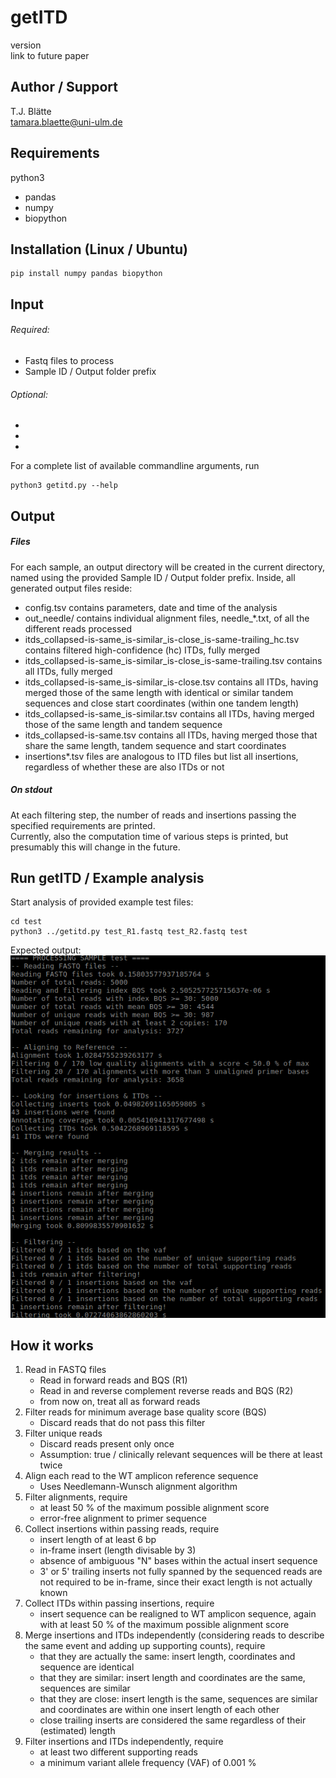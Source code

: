 # getITD
version  
link to future paper

## Author / Support
T.J. Blätte  
tamara.blaette@uni-ulm.de

## Requirements
python3
- pandas
- numpy
- biopython

## Installation (Linux / Ubuntu)
```
pip install numpy pandas biopython
```

## Input
###### Required:
- Fastq files to process
- Sample ID / Output folder prefix  

###### Optional:
-
-
-

For a complete list of available commandline arguments, run
```
python3 getitd.py --help
```

## Output 
##### Files
For each sample, an output directory will be created in the current directory, named using the provided Sample ID / Output folder prefix.
Inside, all generated output files reside:
- config.tsv contains parameters, date and time of the analysis
- out\_needle/ contains individual alignment files, needle\_\*.txt, of all the different reads processed
- itds\_collapsed-is-same\_is-similar\_is-close\_is-same-trailing\_hc.tsv contains filtered high-confidence (hc) ITDs, fully merged
- itds\_collapsed-is-same\_is-similar\_is-close\_is-same-trailing.tsv contains all ITDs, fully merged
- itds\_collapsed-is-same\_is-similar\_is-close.tsv contains all ITDs, having merged those of the same length with identical or similar tandem sequences and close start coordinates (within one tandem length)
- itds\_collapsed-is-same\_is-similar.tsv contains all ITDs, having merged those of the same length and tandem sequence
- itds\_collapsed-is-same.tsv contains all ITDs, having merged those that share the same length, tandem sequence and start coordinates
- insertions\*.tsv files are analogous to ITD files but list all insertions, regardless of whether these are also ITDs or not

##### On stdout
At each filtering step, the number of reads and insertions passing the specified requirements are printed.   
Currently, also the computation time of various steps is printed, but presumably this will change in the future. 

## Run getITD / Example analysis
Start analysis of provided example test files:
```
cd test
python3 ../getitd.py test_R1.fastq test_R2.fastq test
```
Expected output:
![test/test_output.png](test/test_output.png)

## How it works
1. Read in FASTQ files
    - Read in forward reads and BQS (R1)
    - Read in and reverse complement reverse reads and BQS (R2)
    - from now on, treat all as forward reads
2. Filter reads for minimum average base quality score (BQS)
    - Discard reads that do not pass this filter
3. Filter unique reads
    - Discard reads present only once  
    - Assumption: true / clinically relevant sequences will be there at least twice
4. Align each read to the WT amplicon reference sequence
    - Uses Needlemann-Wunsch alignment algorithm
5. Filter alignments, require
    - at least 50 % of the maximum possible alignment score
    - error-free alignment to primer sequence
6. Collect insertions within passing reads, require
    - insert length of at least 6 bp
    - in-frame insert (length divisable by 3)
    - absence of ambiguous "N" bases within the actual insert sequence
    - 3' or 5' trailing inserts not fully spanned by the sequenced reads are not required to be in-frame, since their exact length is not actually known
7. Collect ITDs within passing insertions, require
    - insert sequence can be realigned to WT amplicon sequence, again with at least 50 % of the maximum possible alignment score
8. Merge insertions and ITDs independently (considering reads to describe the same event and adding up supporting counts), require
    - that they are actually the same: insert length, coordinates and sequence are identical
    - that they are similar: insert length and coordinates are the same, sequences are similar
    - that they are close: insert length is the same, sequences are similar and coordinates are within one insert length of each other
    - close trailing inserts are considered the same regardless of their (estimated) length
9. Filter insertions and ITDs independently, require
    - at least two different supporting reads
    - a minimum variant allele frequency (VAF) of 0.001 %
